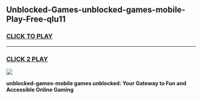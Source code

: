 
## Unblocked-Games-unblocked-games-mobile-Play-Free-qlu11
<h3>
<a href="https://premium76.site?title=unblocked-games-mobile&ref=21A">CLICK TO PLAY</a></h3>
<hr>

<h3>
<a href="https://premium76.site?title=unblocked-games-mobile&ref=21A">CLICK 2 PLAY</a>
  
</h3>

<a href="https://premium76.site?title=unblocked-games-mobile&ref=21A"><img src="https://clearcache.store/games.png"></a>


**unblocked-games-mobile games unblocked: Your Gateway to Fun and Accessible Online Gaming**
